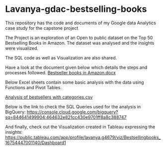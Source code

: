 # Lavanya-gdac-bestselling-books
This repository has the code and documents of my Google data Analytics case study for the capstone project

The Project is an exploration of an Open to public dataset on the Top 50 Bestselling Books in Amazon.
The dataset was analysed and the insights were visualized.

The SQL code as well as Visualization are also shared.

Have a look at the document given below which details the steps and processes followed.
[Bestseller books in Amazon.docx](https://github.com/Lavanya-Gurumurthy/Lavanya-gdac-bestselling-books/files/10609023/Bestseller.books.in.Amazon.docx)


Below Excel sheets contain some basic analysis with the data using Functions and Pivot Tables.

[Analysis of bestsellers with categories.csv](https://github.com/Lavanya-Gurumurthy/Lavanya-gdac-bestselling-books/files/10609020/Analysis.of.bestsellers.with.categories.csv)

Below is the link to check the SQL Queries used for the analysis in BigQuery:
https://console.cloud.google.com/bigquery?sq=844641499904:464632e821cc430e9701ff8a8c388747

And finally, check out the Visualization created in Tableau expressing the insights:
https://public.tableau.com/app/profile/lavanya.g4679/viz/Bestsellingbooks_16754447001140/Dashboard1

